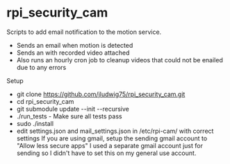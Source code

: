 # rpi_security_cam

Scripts to add email notification to the motion service.

- Sends an email when motion is detected
- Sends an with recorded video attached
- Also runs an hourly cron job to cleanup videos that could not be enailed due to any errors

Setup
- git clone https://github.com/jludwig75/rpi_security_cam.git
- cd rpi_security_cam
- git submodule update --init --recursive
- ./run_tests - Make sure all tests pass
- sudo ./install
- edit settings.json and mail_settings.json in /etc/rpi-cam/ with correct settings
If you are using gmail, setup the sending gmail account to "Allow less secure apps" I used a separate gmail account just for sending so I didn't have to set this on my general use account.

